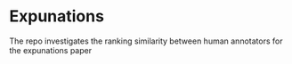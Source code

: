 # Expunations
The repo investigates the ranking similarity between human annotators for the expunations paper
